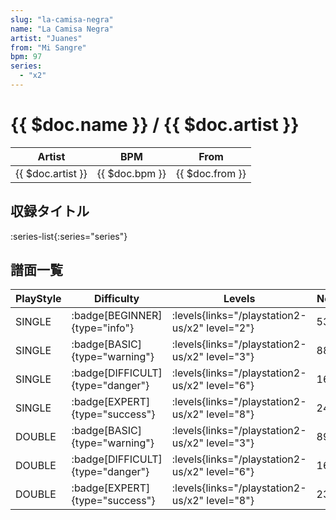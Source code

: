 ```yaml
---
slug: "la-camisa-negra"
name: "La Camisa Negra"
artist: "Juanes"
from: "Mi Sangre"
bpm: 97
series:
  - "x2"
---
```


# {{ $doc.name }} / {{ $doc.artist }}

|Artist|BPM|From|
|------|---|----|
|{{ $doc.artist }}|{{ $doc.bpm }}|{{ $doc.from }}|

## 収録タイトル

:series-list{:series="series"}

## 譜面一覧

|PlayStyle|Difficulty|Levels|Notes|Movie|
|---------|----------|------|-----|-----|
|SINGLE| :badge[BEGINNER]{type="info"}|<div class="field is-grouped is-grouped-multiline"> :levels{links="/playstation2-us/x2" level="2"}</div>|53/0||
|SINGLE| :badge[BASIC]{type="warning"}|<div class="field is-grouped is-grouped-multiline"> :levels{links="/playstation2-us/x2" level="3"}</div>|88/0||
|SINGLE| :badge[DIFFICULT]{type="danger"}|<div class="field is-grouped is-grouped-multiline"> :levels{links="/playstation2-us/x2" level="6"}</div>|164/2||
|SINGLE| :badge[EXPERT]{type="success"}|<div class="field is-grouped is-grouped-multiline"> :levels{links="/playstation2-us/x2" level="8"}</div>|240/4||
|DOUBLE| :badge[BASIC]{type="warning"}|<div class="field is-grouped is-grouped-multiline"> :levels{links="/playstation2-us/x2" level="3"}</div>|89/0||
|DOUBLE| :badge[DIFFICULT]{type="danger"}|<div class="field is-grouped is-grouped-multiline"> :levels{links="/playstation2-us/x2" level="6"}</div>|160/2||
|DOUBLE| :badge[EXPERT]{type="success"}|<div class="field is-grouped is-grouped-multiline"> :levels{links="/playstation2-us/x2" level="8"}</div>|238/9||
